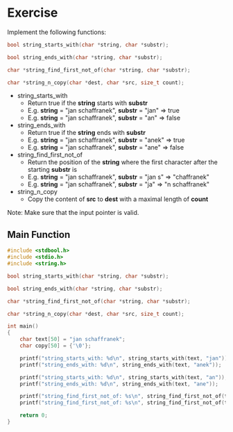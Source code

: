 # Exercise

Implement the following functions:

```cpp
bool string_starts_with(char *string, char *substr);

bool string_ends_with(char *string, char *substr);

char *string_find_first_not_of(char *string, char *substr);

char *string_n_copy(char *dest, char *src, size_t count);
```

- string_starts_with
  - Return true if the **string** starts with **substr**
  - E.g. **string** = "jan schaffranek", **substr** = "jan" => true
  - E.g. **string** = "jan schaffranek", **substr** = "an" => false
- string_ends_with
  - Return true if the **string** ends with **substr**
  - E.g. **string** = "jan schaffranek", **substr** = "anek" => true
  - E.g. **string** = "jan schaffranek", **substr** = "ane" => false
- string_find_first_not_of
  - Return the position of the **string** where the first character after the starting **substr** is
  - E.g. **string** = "jan schaffranek", **substr** = "jan s" => "chaffranek"
  - E.g. **string** = "jan schaffranek", **substr** = "ja" => "n schaffranek"
- string_n_copy
  - Copy the content of **src** to **dest** with a maximal length of **count**

Note: Make sure that the input pointer is valid.

## Main Function

```cpp
#include <stdbool.h>
#include <stdio.h>
#include <string.h>

bool string_starts_with(char *string, char *substr);

bool string_ends_with(char *string, char *substr);

char *string_find_first_not_of(char *string, char *substr);

char *string_n_copy(char *dest, char *src, size_t count);

int main()
{
    char text[50] = "jan schaffranek";
    char copy[50] = {'\0'};

    printf("string_starts_with: %d\n", string_starts_with(text, "jan"));
    printf("string_ends_with: %d\n", string_ends_with(text, "anek"));

    printf("string_starts_with: %d\n", string_starts_with(text, "an"));
    printf("string_ends_with: %d\n", string_ends_with(text, "ane"));

    printf("string_find_first_not_of: %s\n", string_find_first_not_of(text, "jan "));
    printf("string_find_first_not_of: %s\n", string_find_first_not_of(text, "an "));

    return 0;
}
```

